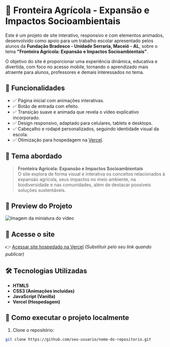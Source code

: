 # 🌱 Fronteira Agrícola - Expansão e Impactos Socioambientais

Este é um projeto de site interativo, responsivo e com elementos animados, desenvolvido como apoio para um trabalho escolar apresentado pelos alunos da **Fundação Bradesco - Unidade Serraria, Maceió - AL**, sobre o tema **"Fronteira Agrícola: Expansão e Impactos Socioambientais"**.

O objetivo do site é proporcionar uma experiência dinâmica, educativa e divertida, com foco no acesso mobile, tornando o aprendizado mais atraente para alunos, professores e demais interessados no tema.

## 🚀 Funcionalidades

- ✅ Página inicial com animações interativas.
- ✅ Botão de entrada com efeito.
- ✅ Transição suave e animada que revela o vídeo explicativo incorporado.
- ✅ Design responsivo, adaptado para celulares, tablets e desktops.
- ✅ Cabeçalho e rodapé personalizados, seguindo identidade visual da escola.
- ✅ Otimização para hospedagem na [Vercel](https://vercel.com/).

## 🎯 Tema abordado

> **Fronteira Agrícola: Expansão e Impactos Socioambientais**  
O site explora de forma visual e interativa os conceitos relacionados à expansão agrícola, seus impactos no meio ambiente, na biodiversidade e nas comunidades, além de destacar possíveis soluções sustentáveis.

## 📸 Preview do Projeto

![Imagem da miniatura do vídeo](./thumbnail_otimizada_youtube.jpg)

## 🔗 Acesse o site

👉 [Acessar site hospedado na Vercel](https://seulink.vercel.app) *(Substituir pelo seu link quando publicar)*

## 🛠️ Tecnologias Utilizadas

- **HTML5**
- **CSS3 (Animações incluídas)**
- **JavaScript (Vanilla)**
- **Vercel (Hospedagem)**

## 📁 Como executar o projeto localmente

1. Clone o repositório:
```bash
git clone https://github.com/seu-usuario/nome-do-repositorio.git

